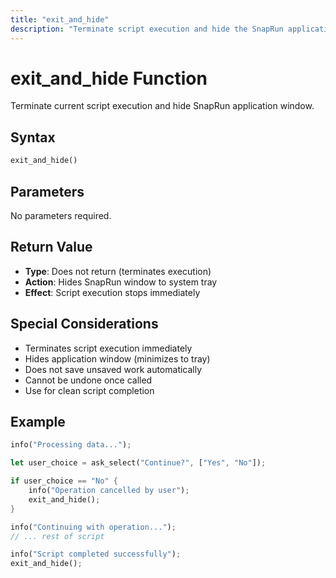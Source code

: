 ```yaml
---
title: "exit_and_hide"
description: "Terminate script execution and hide the SnapRun application window"
---
```


# exit_and_hide Function

Terminate current script execution and hide SnapRun application window.

## Syntax

```rust
exit_and_hide()
```

## Parameters

No parameters required.

## Return Value

- **Type**: Does not return (terminates execution)
- **Action**: Hides SnapRun window to system tray
- **Effect**: Script execution stops immediately

## Special Considerations

- Terminates script execution immediately
- Hides application window (minimizes to tray)
- Does not save unsaved work automatically
- Cannot be undone once called
- Use for clean script completion

## Example

```rust
info("Processing data...");

let user_choice = ask_select("Continue?", ["Yes", "No"]);

if user_choice == "No" {
    info("Operation cancelled by user");
    exit_and_hide();
}

info("Continuing with operation...");
// ... rest of script

info("Script completed successfully");
exit_and_hide();
```


